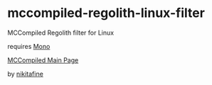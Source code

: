 # mccompiled-regolith-linux-filter
MCCompiled Regolith filter for Linux

requires [Mono](https://www.mono-project.com/download/stable/)

[MCCompiled Main Page](https://github.com/7UKECREAT0R/MCCompiled)

by [nikitafine](https://github.com/nikitafine)
